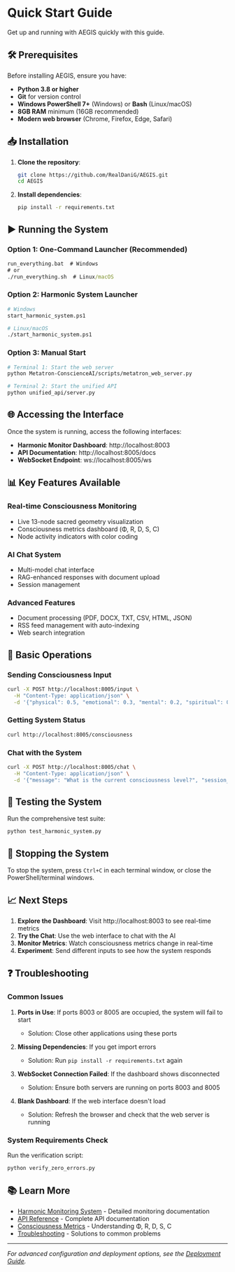 # Quick Start Guide

Get up and running with AEGIS quickly with this guide.

## 🛠️ Prerequisites

Before installing AEGIS, ensure you have:

- **Python 3.8 or higher**
- **Git** for version control
- **Windows PowerShell 7+** (Windows) or **Bash** (Linux/macOS)
- **8GB RAM** minimum (16GB recommended)
- **Modern web browser** (Chrome, Firefox, Edge, Safari)

## 📥 Installation

1. **Clone the repository**:
   ```bash
   git clone https://github.com/RealDaniG/AEGIS.git
   cd AEGIS
   ```

2. **Install dependencies**:
   ```bash
   pip install -r requirements.txt
   ```

## ▶️ Running the System

### Option 1: One-Command Launcher (Recommended)
```cmd
run_everything.bat  # Windows
# or
./run_everything.sh  # Linux/macOS
```

### Option 2: Harmonic System Launcher
```bash
# Windows
start_harmonic_system.ps1

# Linux/macOS
./start_harmonic_system.ps1
```

### Option 3: Manual Start
```bash
# Terminal 1: Start the web server
python Metatron-ConscienceAI/scripts/metatron_web_server.py

# Terminal 2: Start the unified API
python unified_api/server.py
```

## 🌐 Accessing the Interface

Once the system is running, access the following interfaces:

- **Harmonic Monitor Dashboard**: http://localhost:8003
- **API Documentation**: http://localhost:8005/docs
- **WebSocket Endpoint**: ws://localhost:8005/ws

## 📊 Key Features Available

### Real-time Consciousness Monitoring
- Live 13-node sacred geometry visualization
- Consciousness metrics dashboard (Φ, R, D, S, C)
- Node activity indicators with color coding

### AI Chat System
- Multi-model chat interface
- RAG-enhanced responses with document upload
- Session management

### Advanced Features
- Document processing (PDF, DOCX, TXT, CSV, HTML, JSON)
- RSS feed management with auto-indexing
- Web search integration

## 🔧 Basic Operations

### Sending Consciousness Input
```bash
curl -X POST http://localhost:8005/input \
  -H "Content-Type: application/json" \
  -d '{"physical": 0.5, "emotional": 0.3, "mental": 0.2, "spiritual": 0.1, "temporal": 0.4}'
```

### Getting System Status
```bash
curl http://localhost:8005/consciousness
```

### Chat with the System
```bash
curl -X POST http://localhost:8005/chat \
  -H "Content-Type: application/json" \
  -d '{"message": "What is the current consciousness level?", "session_id": "default"}'
```

## 🧪 Testing the System

Run the comprehensive test suite:
```bash
python test_harmonic_system.py
```

## 🛑 Stopping the System

To stop the system, press `Ctrl+C` in each terminal window, or close the PowerShell/terminal windows.

## 📈 Next Steps

1. **Explore the Dashboard**: Visit http://localhost:8003 to see real-time metrics
2. **Try the Chat**: Use the web interface to chat with the AI
3. **Monitor Metrics**: Watch consciousness metrics change in real-time
4. **Experiment**: Send different inputs to see how the system responds

## ❓ Troubleshooting

### Common Issues

1. **Ports in Use**: If ports 8003 or 8005 are occupied, the system will fail to start
   - Solution: Close other applications using these ports

2. **Missing Dependencies**: If you get import errors
   - Solution: Run `pip install -r requirements.txt` again

3. **WebSocket Connection Failed**: If the dashboard shows disconnected
   - Solution: Ensure both servers are running on ports 8003 and 8005

4. **Blank Dashboard**: If the web interface doesn't load
   - Solution: Refresh the browser and check that the web server is running

### System Requirements Check

Run the verification script:
```bash
python verify_zero_errors.py
```

## 📚 Learn More

- [Harmonic Monitoring System](Harmonic-Monitoring-System) - Detailed monitoring documentation
- [API Reference](API-Reference) - Complete API documentation
- [Consciousness Metrics](Consciousness-Metrics) - Understanding Φ, R, D, S, C
- [Troubleshooting](Troubleshooting) - Solutions to common problems

---
*For advanced configuration and deployment options, see the [Deployment Guide](Deployment-Guide).*